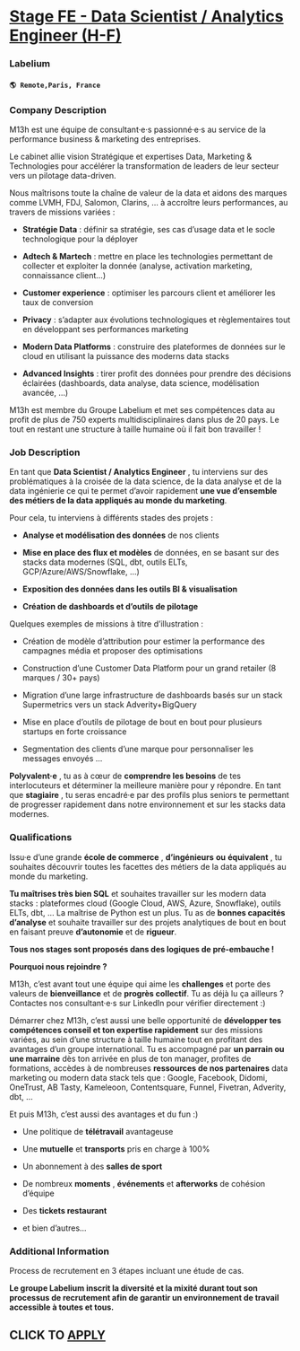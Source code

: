 # [Stage FE - Data Scientist / Analytics Engineer (H-F)](https://www.remotewlb.com/apply/stage-fe-data-scientist-analytics-engineer-h-f-114484)  
### Labelium  
#### `🌎 Remote,Paris, France`  

### **Company Description**

M13h est une équipe de consultant·e·s passionné·e·s au service de la performance business & marketing des entreprises.

Le cabinet allie vision Stratégique et expertises Data, Marketing & Technologies pour accélérer la transformation de leaders de leur secteur vers un pilotage data-driven.

Nous maîtrisons toute la chaîne de valeur de la data et aidons des marques comme LVMH, FDJ, Salomon, Clarins, … à accroître leurs performances, au travers de missions variées :

  *  **Stratégie Data** : définir sa stratégie, ses cas d’usage data et le socle technologique pour la déployer

  *  **Adtech & Martech** : mettre en place les technologies permettant de collecter et exploiter la donnée (analyse, activation marketing, connaissance client…)

  *  **Customer experience** : optimiser les parcours client et améliorer les taux de conversion

  *  **Privacy** : s’adapter aux évolutions technologiques et règlementaires tout en développant ses performances marketing

  *  **Modern Data Platforms** : construire des plateformes de données sur le cloud en utilisant la puissance des moderns data stacks

  *  **Advanced Insights** : tirer profit des données pour prendre des décisions éclairées (dashboards, data analyse, data science, modélisation avancée, …)

M13h est membre du Groupe Labelium et met ses compétences data au profit de plus de 750 experts multidisciplinaires dans plus de 20 pays. Le tout en restant une structure à taille humaine où il fait bon travailler !

###  **Job Description**

En tant que **Data Scientist / Analytics Engineer** , tu interviens sur des problématiques à la croisée de la data science, de la data analyse et de la data ingénierie ce qui te permet d’avoir rapidement **une vue d’ensemble des métiers de la data appliqués au monde du marketing**.

Pour cela, tu interviens à différents stades des projets :

  *  **Analyse et modélisation des données** de nos clients

  *  **Mise en place des flux et modèles** de données, en se basant sur des stacks data modernes (SQL, dbt, outils ELTs, GCP/Azure/AWS/Snowflake, …)

  *  **Exposition des données dans les outils BI & visualisation**

  *  **Création de dashboards et d’outils de pilotage**

Quelques exemples de missions à titre d’illustration :

  * Création de modèle d’attribution pour estimer la performance des campagnes média et proposer des optimisations

  * Construction d’une Customer Data Platform pour un grand retailer (8 marques / 30+ pays)

  * Migration d’une large infrastructure de dashboards basés sur un stack Supermetrics vers un stack Adverity+BigQuery

  * Mise en place d’outils de pilotage de bout en bout pour plusieurs startups en forte croissance

  * Segmentation des clients d’une marque pour personnaliser les messages envoyés …

 **Polyvalent·e** , tu as à cœur de **comprendre les besoins** de tes interlocuteurs et déterminer la meilleure manière pour y répondre. En tant que **stagiaire** , tu seras encadré·e par des profils plus seniors te permettant de progresser rapidement dans notre environnement et sur les stacks data modernes.

###  **Qualifications**

Issu·e d’une grande **école de commerce** , **d’ingénieurs** **ou** **équivalent** , tu souhaites découvrir toutes les facettes des métiers de la data appliqués au monde du marketing.

 **Tu maîtrises très bien SQL** et souhaites travailler sur les modern data stacks : plateformes cloud (Google Cloud, AWS, Azure, Snowflake), outils ELTs, dbt, … La maîtrise de Python est un plus. Tu as de **bonnes capacités d’analyse** et souhaite travailler sur des projets analytiques de bout en bout en faisant preuve **d’autonomie** et de **rigueur**.

 **Tous nos stages sont proposés dans des logiques de pré-embauche !**

 **Pourquoi nous rejoindre ?**

M13h, c’est avant tout une équipe qui aime les **challenges** et porte des valeurs de **bienveillance** et de **progrès collectif**. Tu as déjà lu ça ailleurs ?  
Contactes nos consultant·e·s sur LinkedIn pour vérifier directement :)

Démarrer chez M13h, c’est aussi une belle opportunité de **développer tes compétences conseil et ton expertise rapidement** sur des missions variées, au sein d’une structure à taille humaine tout en profitant des avantages d’un groupe international. Tu es accompagné par **un parrain ou une marraine** dès ton arrivée en plus de ton manager, profites de formations, accèdes à de nombreuses **ressources de nos partenaires** data marketing ou modern data stack tels que : Google, Facebook, Didomi, OneTrust, AB Tasty, Kameleoon, Contentsquare, Funnel, Fivetran, Adverity, dbt, …

Et puis M13h, c’est aussi des avantages et du fun :)

  * Une politique de **télétravail** avantageuse

  * Une **mutuelle** et **transports** pris en charge à 100%

  * Un abonnement à des **salles de sport**

  * De nombreux **moments** , **événements** et **afterworks** de cohésion d’équipe

  * Des **tickets restaurant**

  * et bien d’autres…

###  **Additional Information**

Process de recrutement en 3 étapes incluant une étude de cas.

 **Le groupe Labelium inscrit la diversité et la mixité durant tout son processus de recrutement afin de garantir un environnement de travail accessible à toutes et tous.**

  
## CLICK TO [APPLY](https://www.remotewlb.com/apply/stage-fe-data-scientist-analytics-engineer-h-f-114484)


